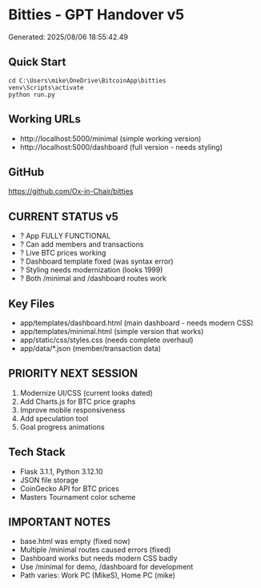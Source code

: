 # Bitties - GPT Handover v5 
Generated: 2025/08/06 18:55:42.49 
 
## Quick Start 
``` 
cd C:\Users\mike\OneDrive\BitcoinApp\bitties 
venv\Scripts\activate 
python run.py 
``` 
 
## Working URLs 
- http://localhost:5000/minimal (simple working version) 
- http://localhost:5000/dashboard (full version - needs styling) 
 
## GitHub 
https://github.com/Ox-in-Chair/bitties 
 
## CURRENT STATUS v5 
- ? App FULLY FUNCTIONAL 
- ? Can add members and transactions 
- ? Live BTC prices working 
- ? Dashboard template fixed (was syntax error) 
- ? Styling needs modernization (looks 1999) 
- ? Both /minimal and /dashboard routes work 
 
## Key Files 
- app/templates/dashboard.html (main dashboard - needs modern CSS) 
- app/templates/minimal.html (simple version that works) 
- app/static/css/styles.css (needs complete overhaul) 
- app/data/*.json (member/transaction data) 
 
## PRIORITY NEXT SESSION 
1. Modernize UI/CSS (current looks dated) 
2. Add Charts.js for BTC price graphs 
3. Improve mobile responsiveness 
4. Add speculation tool 
5. Goal progress animations 
 
## Tech Stack 
- Flask 3.1.1, Python 3.12.10 
- JSON file storage 
- CoinGecko API for BTC prices 
- Masters Tournament color scheme 
 
## IMPORTANT NOTES 
- base.html was empty (fixed now) 
- Multiple /minimal routes caused errors (fixed) 
- Dashboard works but needs modern CSS badly 
- Use /minimal for demo, /dashboard for development 
- Path varies: Work PC (MikeS), Home PC (mike) 
